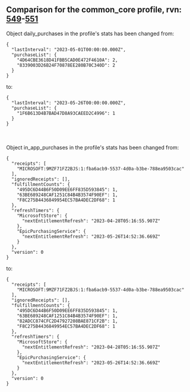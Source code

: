 ## Comparison for the common_core profile, rvn: [549](https://github.com/PRO100KatYT/FortniteProfileRevisions/tree/main/profiles/common_core/549%20common_core.json)-[551](https://github.com/PRO100KatYT/FortniteProfileRevisions/tree/main/profiles/common_core/551%20common_core.json)

Object daily_purchases in the profile's stats has been changed from:

```
{
  "lastInterval": "2023-05-01T00:00:00.000Z",
  "purchaseList": {
    "4D64CBE3618D41FBB5CAD0E472F4610A": 2,
    "8339003D26B24F70878EE280B70C340D": 2
  }
}
```

to:

```
{
  "lastInterval": "2023-05-26T00:00:00.000Z",
  "purchaseList": {
    "1F6B613D4B7BAD47D8A93CAEED2C4996": 1
  }
}
```

<br><br>
Object in_app_purchases in the profile's stats has been changed from:

```
{
  "receipts": [
    "MICROSOFT:9MZF71FZ2BJS:1:fba6acb9-5537-4d0a-b3be-788ea9503cac"
  ],
  "ignoredReceipts": [],
  "fulfillmentCounts": {
    "495DC6D44B6F50D09EE6FF835D593845": 1,
    "63BE689248CAF1251C84B4B3574F90EF": 1,
    "F8C275B4436849954EC57BA4DEC2DF68": 1
  },
  "refreshTimers": {
    "MicrosoftStore": {
      "nextEntitlementRefresh": "2023-04-28T05:16:55.907Z"
    },
    "EpicPurchasingService": {
      "nextEntitlementRefresh": "2023-05-26T14:52:36.669Z"
    }
  },
  "version": 0
}
```

to:

```
{
  "receipts": [
    "MICROSOFT:9MZF71FZ2BJS:1:fba6acb9-5537-4d0a-b3be-788ea9503cac"
  ],
  "ignoredReceipts": [],
  "fulfillmentCounts": {
    "495DC6D44B6F50D09EE6FF835D593845": 1,
    "63BE689248CAF1251C84B4B3574F90EF": 1,
    "82ADCC874CFC2D47927208BAE871CF2B": 1,
    "F8C275B4436849954EC57BA4DEC2DF68": 1
  },
  "refreshTimers": {
    "MicrosoftStore": {
      "nextEntitlementRefresh": "2023-04-28T05:16:55.907Z"
    },
    "EpicPurchasingService": {
      "nextEntitlementRefresh": "2023-05-26T14:52:36.669Z"
    }
  },
  "version": 0
}
```

<br><br>
